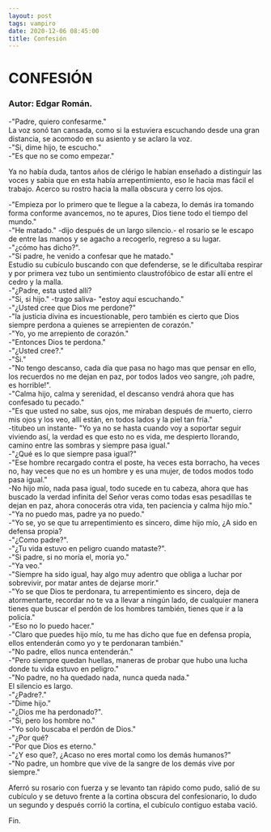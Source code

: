 ```yaml
---
layout: post
tags: vampiro
date: 2020-12-06 08:45:00
title: Confesión
---
```


# CONFESIÓN

### Autor: Edgar Román.

   -"Padre, quiero confesarme."  
   La voz sonó tan cansada, como si la estuviera escuchando desde una gran
   distancia, se acomodo en su asiento y se aclaro la voz.  
   -"Si, dime hijo, te escucho."  
   -"Es que no se como empezar."
   
   Ya no había duda, tantos años de clérigo le habían enseñado a
   distinguir las voces y sabia que en esta había arrepentimiento, eso le
   hacia mas fácil el trabajo. Acerco su rostro hacia la malla obscura y
   cerro los ojos.
   
   -"Empieza por lo primero que te llegue a la cabeza, lo demás ira
   tomando forma conforme avancemos, no te apures, Dios tiene todo el
   tiempo del mundo."  
   -"He matado." -dijo después de un largo silencio.-
   el rosario se le escapo de entre las manos y se agacho a recogerlo,
   regreso a su lugar.  
   -"¿cómo has dicho?".  
   -"Si padre, he venido a confesar que he matado."  
   Estudio su cubículo buscando con que defenderse, se le dificultaba
   respirar y por primera vez tubo un sentimiento claustrofóbico de estar
   allí entre el cedro y la malla.  
   -"¿Padre, esta usted allí?  
   -"Si, si hijo." -trago saliva- "estoy aquí escuchando."  
   -"¿Usted cree que Dios me perdone?"  
   -"la justicia divina es incuestionable, pero también es cierto que Dios
   siempre perdona a quienes se arrepienten de corazón."  
   -"Yo, yo me arrepiento de corazón."  
   -"Entonces Dios te perdona."  
   -"¿Usted cree?."  
   -"Si."  
   -"No tengo descanso, cada día que pasa no hago mas que pensar en ello,
   los recuerdos no me dejan en paz, por todos lados veo sangre, ¡oh
   padre, es horrible!".  
   -"Calma hijo, calma y serenidad, el descanso vendrá ahora que has
   confesado tu pecado."  
   -"Es que usted no sabe, sus ojos, me miraban después de muerto, cierro
   mis ojos y los veo, allí están, en todos lados y la piel tan fría."  
   -titubeo un instante- "Yo ya no se hasta cuando voy a soportar seguir
   viviendo así, la verdad es que esto no es vida, me despierto llorando,
   camino entre las sombras y siempre pasa igual."  
   -"¿Qué es lo que siempre pasa igual?"  
   -"Ese hombre recargado contra el poste, ha veces esta borracho, ha
   veces no, hay veces que no es un hombre y es una mujer, de todos modos
   todo pasa igual."  
   -No hijo mío, nada pasa igual, todo sucede en tu cabeza, ahora que has
   buscado la verdad infinita del Señor veras como todas esas pesadillas
   te dejan en paz, ahora conocerás otra vida, ten paciencia y calma hijo
   mío."  
   -"Ya no puedo mas, padre ya no puedo."  
   -"Yo se, yo se que tu arrepentimiento es sincero, dime hijo mío, ¿A
   sido en defensa propia?  
   -"¿Como padre?".  
   -"¿Tu vida estuvo en peligro cuando mataste?".  
   -"Si padre, si no moría el, moría yo."  
   -"Ya veo."  
   -"Siempre ha sido igual, hay algo muy adentro que obliga a luchar por
   sobrevivir, por matar antes de dejarse morir."  
   -"Yo se que Dios te perdonara, tu arrepentimiento es sincero, deja de
   atormentarte, recordar no te va a llevar a ningún lado, de cualquier
   manera tienes que buscar el perdón de los hombres también, tienes que
   ir a la policía."  
   -"Eso no lo puedo hacer."  
   -"Claro que puedes hijo mío, tu me has dicho que fue en defensa propia,
   ellos entenderán como yo y te perdonaran también."  
   -"No padre, ellos nunca entenderán."  
   -"Pero siempre quedan huellas, maneras de probar que hubo una lucha
   donde tu vida estuvo en peligro."  
   -"No padre, no ha quedado nada, nunca queda nada."  
   El silencio es largo.  
   -"¿Padre?."  
   -"Dime hijo."  
   -"¿Dios me ha perdonado?".  
   -"Si, pero los hombre no."  
   -"Yo solo buscaba el perdón de Dios."  
   -"¿Por qué?  
   -"Por que Dios es eterno."  
   -"¿Y eso que?, ¿Acaso no eres mortal como los demás humanos?"  
   -"No padre, un hombre que vive de la sangre de los demás vive por
   siempre."
   
   Aferró su rosario con fuerza y se levanto tan rápido como pudo, salió
   de su cubículo y se detuvo frente a la cortina obscura del
   confesionario, lo dudo un segundo y después corrió la cortina, el
   cubículo contiguo estaba vació.
   
   Fin.